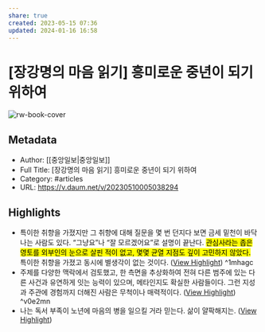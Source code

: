 ```yaml
---
share: true
created: 2023-05-15 07:36
updated: 2024-01-16 16:58
---
```


# [장강명의 마음 읽기] 흥미로운 중년이 되기 위하여

![rw-book-cover](https://img1.daumcdn.net/thumb/S1200x630/?fname=https://t1.daumcdn.net/news/202305/10/joongang/20230510005039982ddyw.jpg)

## Metadata
- Author: [[중앙일보|중앙일보]]
- Full Title: [장강명의 마음 읽기] 흥미로운 중년이 되기 위하여
- Category: #articles
- URL: https://v.daum.net/v/20230510005038294

## Highlights
- 특이한 취향을 가졌지만 그 취향에 대해 질문을 몇 번 던지다 보면 금세 밑천이 바닥나는 사람도 있다. “그냥요”나 “잘 모르겠어요”로 설명이 끝난다. <mark class="hltr-red">관심사라는 좁은 영토를 외부인의 눈으로 살핀 적이 없고, 몇몇 균열 지점도 깊이 고민하지 않았다.</mark> 특이한 취향을 가졌고 동시에 별생각이 없는 것이다. ([View Highlight](https://read.readwise.io/read/01h06pkke11jmkea75288rarfa)) ^1mhagc
- 주제를 다양한 맥락에서 검토했고, 한 측면을 추상화하여 전혀 다른 범주에 있는 다른 사건과 유연하게 잇는 능력이 있으며, 메타인지도 확실한 사람들이다. 그런 지성과 주관에 경험까지 더해진 사람은 무척이나 매력적이다. ([View Highlight](https://read.readwise.io/read/01h06psq0zfxzw0f64r84174xz)) ^v0e2mn
- 나는 독서 부족이 노년에 마음의 병을 일으킬 거라 믿는다. 삶이 얄팍해지는. ([View Highlight](https://read.readwise.io/read/01h06pwsbpg85hh82fwe1frtww))

